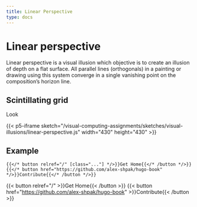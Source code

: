 ```yaml
---
title: Linear Perspective
type: docs
---
```


# **Linear perspective**

Linear perspective is a visual illusion which objective is to create an illusion of depth on a flat surface. All parallel lines (orthogonals) in a painting or drawing using this system converge in a single vanishing point on the composition’s horizon line.

## Scintillating grid

Look

{{< p5-iframe sketch="/visual-computing-assignments/sketches/visual-illusions/linear-perspective.js" width="430" height="430" >}}

## Example

```tpl
{{</* button relref="/" [class="..."] */>}}Get Home{{</* /button */>}}
{{</* button href="https://github.com/alex-shpak/hugo-book" */>}}Contribute{{</* /button */>}}
```

{{< button relref="/" >}}Get Home{{< /button >}}
{{< button href="https://github.com/alex-shpak/hugo-book" >}}Contribute{{< /button >}}
